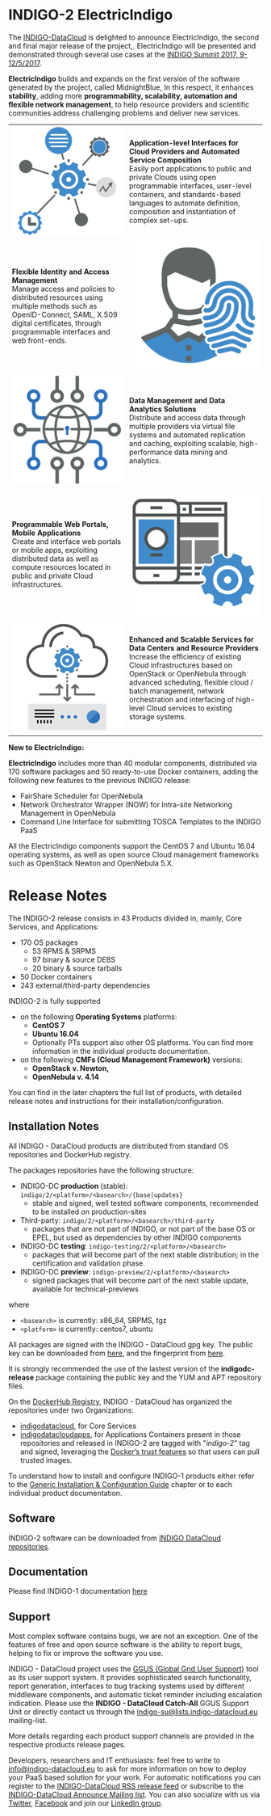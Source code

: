 # INDIGO-2 ElectricIndigo

The [INDIGO-DataCloud](https://www.indigo-datacloud.eu/) is delighted to announce ElectricIndigo, the second and final major release of the project,. ElectricIndigo will be presented and demonstrated through several use cases at the [INDIGO Summit 2017, 9-12/5/2017](https://www.indigo-datacloud.eu/news/indigo-summit-2017-9-12-may-2017-catania-italy).
 
**ElectricIndigo** builds and expands on the first version of the software generated  by the project, called MidnightBlue, In this respect, it enhances  **stability**, adding more **programmability, scalability, automation and flexible network management**, to help resource providers and scientific communities address challenging problems and deliver new services.


<table> 
<tr><td><img src="Picture1_indigo2.png"/></td>
<td><b>Application-level Interfaces for Cloud Providers and Automated Service Composition</b></br>Easily port applications to public and private Clouds using open programmable interfaces, user-level containers, and standards-based languages to automate definition, composition and instantiation of complex set-ups.</td>
</tr>
<tr><td><b>Flexible Identity and Access Management</b></br>
Manage access and policies to distributed resources using multiple methods such as OpenID-Connect, SAML, X.509 digital certificates, through programmable interfaces and web front-ends.</td>
<td><img src="Picture2_indigo2.png"/></td>
</tr>
<tr><td><img src="Picture3_indigo2.png"/>
</td>
<td><b>Data Management and Data Analytics Solutions</b></br>
Distribute and access data through multiple providers via virtual file systems and automated replication and caching, exploiting scalable, high-performance data mining and analytics.
</td>
</tr>
<tr><td><b>Programmable Web Portals, Mobile Applications</b></br>
Create and interface web portals or mobile apps, exploiting distributed data as well as compute resources located in public and private Cloud infrastructures.
</td>
<td><img src="Picture4_indigo2.png"/></td>
</tr>
<tr><td><img src="Picture5_indigo2.png"/>
</td>
<td><b>Enhanced and Scalable Services for Data Centers and Resource Providers</b></br>
Increase the efficiency of existing Cloud infrastructures based on OpenStack or OpenNebula through advanced scheduling, flexible cloud / batch management, network orchestration and interfacing of high-level Cloud services to existing storage systems.
</td>
</tr>
</table>

**New to ElectricIndigo:**
 
**ElectricIndigo** includes more than 40 modular components, distributed via 170 software packages and 50 ready-to-use Docker containers, adding the following new features to the previous INDIGO release:
* FairShare Scheduler for OpenNebula
* Network Orchestrator Wrapper (NOW) for Intra-site Networking Management in OpenNebula 
* Command Line Interface for submitting TOSCA Templates to the INDIGO PaaS
 
All the ElectricIndigo components support the CentOS 7 and Ubuntu 16.04 operating systems, as well as open source Cloud management frameworks such as OpenStack Newton and OpenNebula 5.X.
 
# Release Notes

The INDIGO-2 release consists in 43 Products divided in, mainly, Core Services, and Applications:
* 170 OS packages
  * 53 RPMS & SRPMS
  * 97 binary & source DEBS 
  * 20 binary & source tarballs
* 50 Docker containers
* 243 external/third-party dependencies

INDIGO-2 is fully supported
* on the following **Operating Systems** platforms:
  * **CentOS 7**
  * **Ubuntu 16.04**
  * Optionally PTs support also other OS platforms. You can find more information in the individual products documentation.
* on the following **CMFs (Cloud Management Framework)** versions:
  * **OpenStack v. Newton,** 
  * **OpenNebula v. 4.14**

You can find in the later chapters the full list of products, with detailed release notes and instructions for their installation/configuration. 


## Installation Notes 

All INDIGO - DataCloud products are distributed from standard OS repositories and DockerHub registry. 

The packages repositories have the following structure:
* INDIGO-DC **production** (stable): ```indigo/2/<platform>/<basearch>/{base|updates}```
  * stable and signed, well tested software components, recommended to be installed on production-sites
* Third-party: ```indigo/2/<platform>/<basearch>/third-party```
  * packages that are not part of INDIGO, or not part of the base OS or EPEL, but used as dependencies by other INDIGO components
* INDIGO-DC **testing**: ```indigo-testing/2/<platform>/<basearch>```
  * packages that will become part of the next stable distribution; in the certification and validation phase.
* INDIGO-DC **preview**: ```indigo-preview/2/<platform>/<basearch>```
  * signed packages that will become part of the next stable update, available for technical-previews

where
* ```<basearch>``` is currently: x86_64, SRPMS, tgz 
* ```<platform>``` is currently: centos7, ubuntu

All packages are signed with the INDIGO - DataCloud gpg key. The public key can be downloaded from [here](http://repo.indigo-datacloud.eu/repository/RPM-GPG-KEY-indigodc), and the fingerprint from [here](http://repo.indigo-datacloud.eu/repository/INDIGODC_key_fingerprint.asc).

It is strongly recommended the use of the lastest version of the **indigodc-release** package containing the public key and the YUM and APT repository files.

On the [DockerHub Registry](https://hub.docker.com/), INDIGO - DataCloud has organized the repositories under two Organizations:
* [indigodatacloud](https://hub.docker.com/u/indigodatacloud/), for Core Services
* [indigodatacloudapps](https://hub.docker.com/u/indigodatacloudapps/), for Applications
Containers present in those repositories and released in INDIGO-2 are tagged with "*indigo-2*" tag and signed, leveraging the [Docker’s trust features](https://docs.docker.com/engine/security/) so that users can pull trusted images.

To understand how to install and configure INDIGO-1 products either refer to the [Generic Installation & Configuration Guide](generic_installation_and_configuration_guide_1.md) chapter or to each individual product documentation.


## Software

INDIGO-2 software can be downloaded from [INDIGO DataCloud repositories](http://repo.indigo-datacloud.eu/).


## Documentation

Please find INDIGO-1 documentation [here](https://www.gitbook.com/@indigo-dc/)


## Support

Most complex software contains bugs, we are not an exception. One of the features of free and open source software is the ability to report bugs, helping to fix or improve the software you use.

INDIGO - DataCloud project uses the [GGUS (Global Grid User Support)](https://ggus.eu/) tool as its user support system. It provides sophisticated search functionality, report generation, interfaces to bug tracking systems used by different middleware components, and automatic ticket reminder including escalation indication.
Please use the **INDIGO - DataCloud Catch-All** GGUS Support Unit or directly  contact us through the [indigo-su@lists.indigo-datacloud.eu](https://lists.indigo-datacloud.eu/sympa/info/indigo-su) mailing-list.

More details regarding  each product support channels are provided in the respective products release pages.


Developers, researchers and IT enthusiasts: feel free to write to [info@indigo-datacloud.eu](info@indigo-datacloud.eu) to ask for more information on how to deploy your PaaS based solution for your work. For automatic notifications you can register to the [INDIGO-DataCloud RSS release feed](http://repo.indigo-datacloud.eu/INDIGODataCloudNews.rss.xml) or subscribe to the [INDIGO-DataCloud Announce Mailing list](https://lists.indigo-datacloud.eu/sympa/info/indigo-announce). You can also socialize with us via [Twitter](https://twitter.com/indigodatacloud), [Facebook](https://www.facebook.com/indigodatacloud/?ref=bookmarks) and join our [LinkedIn group](https://www.linkedin.com/groups/8416266). 

